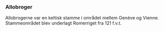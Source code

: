 ### Allobroger


Allobrogerne var en keltisk stamme i området mellem Genève og Vienne. Stammeområdet blev underlagt Romerriget fra 121 f.v.t.